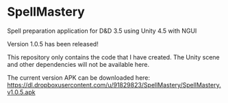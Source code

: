 # SpellMastery
Spell preparation application for D&amp;D 3.5 using Unity 4.5 with NGUI

Version 1.0.5 has been released!

This repository only contains the code that I have created.
The Unity scene and other dependencies will not be available here.


The current version APK can be downloaded here:
https://dl.dropboxusercontent.com/u/91829823/SpellMastery/SpellMastery.v1.0.5.apk
